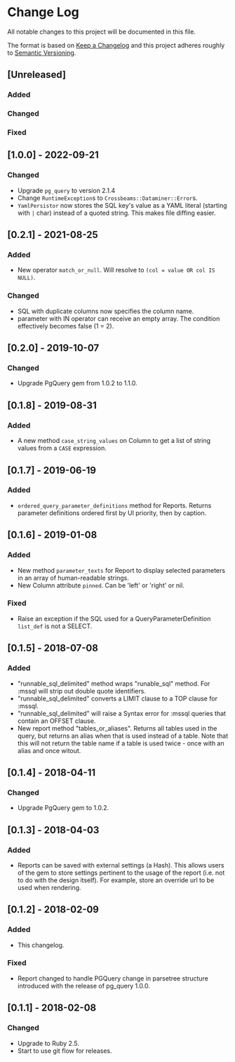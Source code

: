 # Change Log
All notable changes to this project will be documented in this file.

The format is based on [Keep a Changelog](http://keepachangelog.com/)
and this project adheres roughly to [Semantic Versioning](http://semver.org/).


## [Unreleased]
### Added
### Changed
### Fixed

## [1.0.0] - 2022-09-21
### Changed
- Upgrade `pg_query` to version 2.1.4
- Change `RuntimeException`s to `Crossbeams::Dataminer::Error`s.
- `YamlPersistor` now stores the SQL key's value as a YAML literal (starting with `|` char) instead of a quoted string. This makes file diffing easier.

## [0.2.1] - 2021-08-25
### Added
- New operator `match_or_null`. Will resolve to `(col = value OR col IS NULL)`.
### Changed
- SQL with duplicate columns now specifies the column name.
- parameter with IN operator can receive an empty array. The condition effectively becomes false (1 = 2).

## [0.2.0] - 2019-10-07
### Changed
- Upgrade PgQuery gem from 1.0.2 to 1.1.0.

## [0.1.8] - 2019-08-31
### Added
- A new method `case_string_values` on Column to get a list of string values from a `CASE` expression.

## [0.1.7] - 2019-06-19
### Added
- `ordered_query_parameter_definitions` method for Reports. Returns parameter definitions ordered first by UI priority, then by caption.

## [0.1.6] - 2019-01-08
### Added
- New method `parameter_texts` for Report to display selected parameters in an array of human-readable strings.
- New Column attribute `pinned`. Can be 'left' or 'right' or nil.
### Fixed
- Raise an exception if the SQL used for a QueryParameterDefinition `list_def` is not a SELECT.

## [0.1.5] - 2018-07-08
### Added
- "runnable_sql_delimited" method wraps "runable_sql" method. For :mssql will strip out double quote identifiers.
- "runnable_sql_delimited" converts a LIMIT clause to a TOP clause for :mssql.
- "runnable_sql_delimited" will raise a Syntax error for :mssql queries that contain an OFFSET clause.
- New report method "tables_or_aliases". Returns all tables used in the query, but returns an alias when that is used instead of a table.
  Note that this will not return the table name if a table is used twice - once with an alias and once witout.

## [0.1.4] - 2018-04-11
### Changed
- Upgrade PgQuery gem to 1.0.2.

## [0.1.3] - 2018-04-03
### Added
- Reports can be saved with external settings (a Hash). This allows users of the gem to store settings pertinent to the usage of the report (i.e. not to do with the design itself). For example, store an override url to be used when rendering.

## [0.1.2] - 2018-02-09
### Added
- This changelog.
### Fixed
- Report changed to handle PGQuery change in parsetree structure introduced with the release of pg_query 1.0.0.

## [0.1.1] - 2018-02-08
### Changed
- Upgrade to Ruby 2.5.
- Start to use git flow for releases.
